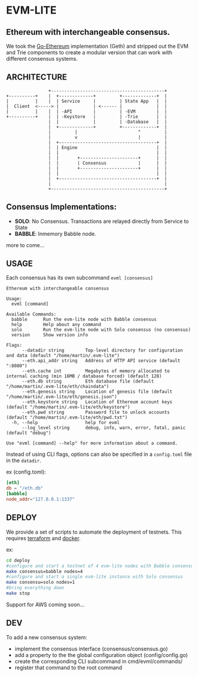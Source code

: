 # EVM-LITE
## Ethereum with interchangeable consensus.

We took the [Go-Ethereum](https://github.com/ethereum/go-ethereum) 
implementation (Geth) and stripped out the EVM and Trie components to create a 
modular version that can work with different consensus systems. 

## ARCHITECTURE

```
                +-------------------------------------------+
+----------+    |  +-------------+         +-------------+  |       
|          |    |  | Service     |         | State App   |  |
|  Client  <-----> |             | <------ |             |  |
|          |    |  | -API        |         | -EVM        |  |
+----------+    |  | -Keystore   |         | -Trie       |  |
                |  |             |         | -Database   |  |
                |  +-------------+         +-------------+  |
                |         |                       ^         |     
                |         v                       |         |
                |  +-------------------------------------+  |
                |  | Engine                              |  |
                |  |                                     |  | 
                |  |       +----------------------+      |  |
                |  |       | Consensus            |      |  |
                |  |       +----------------------+      |  |
                |  |                                     |  |
                |  +-------------------------------------+  |
                |                                           | 
                +-------------------------------------------+

```

## Consensus Implementations:

- **SOLO**: No Consensus. Transactions are relayed directly from Service to 
            State
- **BABBLE**: Inmemory Babble node.

more to come...

## USAGE

Each consensus has its own subcommand `evml [consensus]`

```
Ethereum with interchangeable consensus

Usage:
  evml [command]

Available Commands:
  babble      Run the evm-lite node with Babble consensus
  help        Help about any command
  solo        Run the evm-lite node with Solo consensus (no consensus)
  version     Show version info

Flags:
      --datadir string        Top-level directory for configuration and data (default "/home/martin/.evm-lite")
      --eth.api_addr string   Address of HTTP API service (default ":8080")
      --eth.cache int         Megabytes of memory allocated to internal caching (min 16MB / database forced) (default 128)
      --eth.db string         Eth database file (default "/home/martin/.evm-lite/eth/chaindata")
      --eth.genesis string    Location of genesis file (default "/home/martin/.evm-lite/eth/genesis.json")
      --eth.keystore string   Location of Ethereum account keys (default "/home/martin/.evm-lite/eth/keystore")
      --eth.pwd string        Password file to unlock accounts (default "/home/martin/.evm-lite/eth/pwd.txt")
  -h, --help                  help for evml
      --log_level string      debug, info, warn, error, fatal, panic (default "debug")

Use "evml [command] --help" for more information about a command.

```

Instead of using CLI flags, options can also be specified in a `config.toml` 
file in the `datadir`. 

ex (config.toml):
``` toml
[eth]
db = "/eth.db"
[babble]
node_addr="127.0.0.1:1337"
```

## DEPLOY

We provide a set of scripts to automate the deployment of testnets. This 
requires [terraform](https://www.terraform.io/) and 
[docker](https://www.docker.com/).

ex: 
``` bash
cd deploy
#configure and start a testnet of 4 evm-lite nodes with Babble consensus
make consensus=babble nodes=4
#configure and start a single evm-lite instance with Solo consensus 
make consensu=solo nodes=1 
#bring everything down
make stop 
```

Support for AWS coming soon...


## DEV

To add a new consensus system:

- implement the consensus interface (consensus/consensus.go)
- add a property to the the global configuration object (config/config.go)
- create the corresponding CLI subcommand in cmd/evml/commands/
- register that command to the root command

